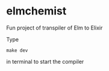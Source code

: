 # elmchemist
Fun project of transpiler of Elm to Elixir

Type
```
make dev
```
in terminal to start the compiler
